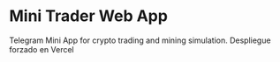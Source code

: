# Mini Trader Web App

Telegram Mini App for crypto trading and mining simulation.
Despliegue forzado en Vercel
